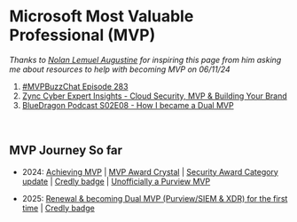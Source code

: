 <h1>Microsoft Most Valuable Professional (MVP)</h1>

*Thanks to [Nolan Lemuel Augustine]([https://www.linkedin.com/in/gauraverse/](https://www.linkedin.com/in/nolanaugustine/)) for inspiring this page from him asking me about resources to help with becoming MVP on 06/11/24*

1. [#MVPBuzzChat Episode 283](https://youtu.be/8_tnQfU31gs)
2. [Zync Cyber Expert Insights - Cloud Security, MVP & Building Your Brand](https://youtu.be/-pe-fDSo7H8)
3. [BlueDragon Podcast S02E08 - How I became a Dual MVP](https://open.spotify.com/episode/4qE4pO5GyWXsh07kmq0N5t?si=r9D9OVqETCugQRBGpVbtQQ)

<br>

<h2>MVP Journey So far</h2>

* 2024: [Achieving MVP](https://www.linkedin.com/feed/update/urn:li:activity:7224878789258866689/) | [MVP Award Crystal](https://www.linkedin.com/feed/update/urn:li:activity:7234115050158854144/) | [Security Award Category update](https://www.linkedin.com/feed/update/urn:li:activity:7236839336384606209/) | [Credly badge](https://www.linkedin.com/feed/update/urn:li:activity:7244023663035826178/) | [Unofficially a Purview MVP](https://www.linkedin.com/feed/update/urn:li:activity:7253680060249862144/)

* 2025: [Renewal & becoming Dual MVP (Purview/SIEM & XDR) for the first time](https://www.linkedin.com/feed/update/urn:li:activity:7349097205422530561/) | [Credly badge](https://www.linkedin.com/feed/update/urn:li:activity:7361810695165734912/)
